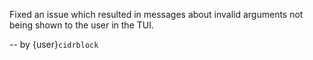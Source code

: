 Fixed an issue which resulted in messages about invalid arguments not
being shown to the user in the TUI.

-- by {user}`cidrblock`
